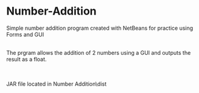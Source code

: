 # Number-Addition
<p> Simple number addition program created with NetBeans for practice using Forms and GUI </p> 
</br>The prgram allows the addition of 2 numbers using a GUI and outputs the result as a float. 

</br></br>JAR file located in Number Addition\dist

